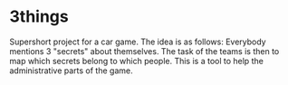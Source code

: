 # 3things
Supershort project for a car game. The idea is as follows: Everybody mentions 3 "secrets" about themselves. The task of the teams is then to map which secrets belong to which people. This is a tool to help the administrative parts of the game.
